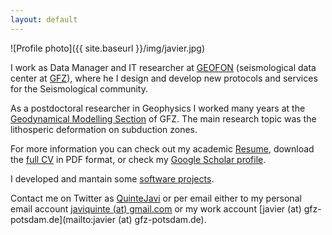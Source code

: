 ```yaml
---
layout: default
---
```


![Profile photo]({{ site.baseurl }}/img/javier.jpg)

I work as Data Manager and IT researcher at
[GEOFON](http://geofon.gfz-potsdam.de) (seismological data center at
[GFZ](http://www.gfz-potsdam.de)), where he I design and develop new protocols
and services for the Seismological community.

As a postdoctoral researcher in Geophysics I worked many years at the
[Geodynamical Modelling
Section](http://www.gfz-potsdam.de/en/section/geodynamic-modeling/) of GFZ. The
main research topic was the lithosperic deformation on subduction zones.

For more information you can check out my academic [Resume](/2-resume.html),
download the [full CV](/static/Quinteros-CV.pdf) in PDF format, or check my
[Google Scholar
profile](https://scholar.google.com/citations?user=8o4y6EKnIh0C&hl=es).

I developed and mantain some [software projects](/software.html).

Contact me on Twitter as [QuinteJavi](http://twitter.com/QuinteJavi) or per
email either to my personal email account [javiquinte (at)
gmail.com](mailto:javiquinte(at)gmail.com) or my work account [javier (at)
gfz-potsdam.de](mailto:javier (at) gfz-potsdam.de).
